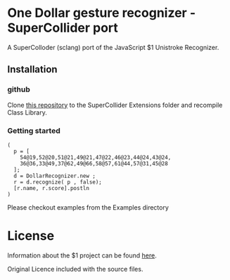 # One Dollar gesture recognizer - SuperCollider port

A SuperColloder (sclang) port of the JavaScript $1 Unistroke Recognizer.


## Installation

### github

Clone [this repository](https://github.com/dadaphl/oneDollar-supercollider.git) to the SuperCollider Extensions folder and recompile Class Library.

### Getting started

```
(
  p = [
    54@19,52@20,51@21,49@21,47@22,46@23,44@24,43@24,
    36@36,33@49,37@62,49@66,58@57,61@44,57@31,45@28
  ];
  d = DollarRecognizer.new ;
  r = d.recognize( p , false);
  [r.name, r.score].postln
)
```

Please checkout examples from the Examples directory

# License

Information about the $1 project can be found [here](http://depts.washington.edu/aimgroup/proj/dollar/).

Original Licence included with the source files.

